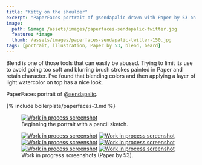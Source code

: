 ```yaml
---
title: "Kitty on the shoulder"
excerpt: "PaperFaces portrait of @sendapalic drawn with Paper by 53 on an iPad."
image: 
  path: &image /assets/images/paperfaces-sendapalic-twitter.jpg 
  feature: *image
  thumb: /assets/images/paperfaces-sendapalic-twitter-150.jpg
tags: [portrait, illustration, Paper by 53, blend, beard]
---
```


Blend is one of those tools that can easily be abused. Trying to limit its use to avoid going too soft and blurring brush strokes painted in Paper and retain character. I've found that blending colors and then applying a layer of light watercolor on top has a nice look.

PaperFaces portrait of <a href="http://twitter.com/sendapalic">@sendapalic</a>.

{% include boilerplate/paperfaces-3.md %}

<figure>
  <a href="{{ site.url }}/assets/images/paperfaces-sendapalic-process-1-lg.jpg"><img src="{{ site.url }}/assets/images/paperfaces-sendapalic-process-1-750.jpg" alt="Work in process screenshot"></a>
  <figcaption>Beginning the portrait with a pencil sketch.</figcaption>
</figure>

<figure class="half">
  <a href="{{ site.url }}/assets/images/paperfaces-sendapalic-process-2-lg.jpg"><img src="{{ site.url }}/assets/images/paperfaces-sendapalic-process-2-600.jpg" alt="Work in process screenshot"></a>
  <a href="{{ site.url }}/assets/images/paperfaces-sendapalic-process-3-lg.jpg"><img src="{{ site.url }}/assets/images/paperfaces-sendapalic-process-3-600.jpg" alt="Work in process screenshot"></a>
  <a href="{{ site.url }}/assets/images/paperfaces-sendapalic-process-4-lg.jpg"><img src="{{ site.url }}/assets/images/paperfaces-sendapalic-process-4-600.jpg" alt="Work in process screenshot"></a>
  <a href="{{ site.url }}/assets/images/paperfaces-sendapalic-process-5-lg.jpg"><img src="{{ site.url }}/assets/images/paperfaces-sendapalic-process-5-600.jpg" alt="Work in process screenshot"></a>
  <a href="{{ site.url }}/assets/images/paperfaces-sendapalic-process-6-lg.jpg"><img src="{{ site.url }}/assets/images/paperfaces-sendapalic-process-6-600.jpg" alt="Work in process screenshot"></a>
  <a href="{{ site.url }}/assets/images/paperfaces-sendapalic-process-7-lg.jpg"><img src="{{ site.url }}/assets/images/paperfaces-sendapalic-process-7-600.jpg" alt="Work in process screenshot"></a>
  <figcaption>Work in progress screenshots (Paper by 53).</figcaption>
</figure>
